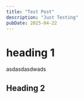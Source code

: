 ```yaml
---
title: "Test Post"
description: "Just Testing"
pubDate: 2025-04-22
---
```


# heading 1
asdasdasdwads

## Heading 2
